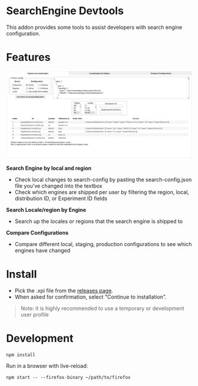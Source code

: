 # SearchEngine Devtools

This addon provides some tools to assist developers with
search engine configuration.

# Features

![](screenshot.png)

**Search Engine by local and region**

- Check local changes to search-config by pasting the search-config.json file you’ve changed into the textbox
- Check which engines are shipped per user by filtering the region, local, distribution ID, or Experiment ID fields

**Search Locale/region by Engine**

- Search up the locales or regions that the search engine is shipped to

**Compare Configurations**

- Compare different local, staging, production configurations to see which engines have changed

# Install

- Pick the .xpi file from the [releases page](https://github.com/mozilla/searchengine-devtools/releases).
- When asked for confirmation, select "Continue to installation".

> Note: it is highly recommended to use a temporary or development user profile

# Development

```
npm install
```

Run in a browser with live-reload:

```
npm start -- --firefox-binary ~/path/to/firefox
```
